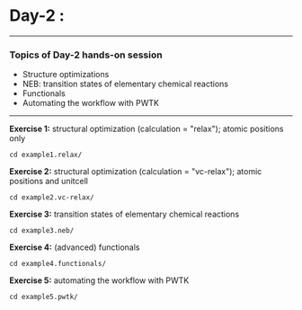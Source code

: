 # Day-2 :
---------

### Topics of Day-2 hands-on session

- Structure optimizations
- NEB: transition states of elementary chemical reactions
- Functionals
- Automating the workflow with PWTK

---

**Exercise 1:** structural optimization (calculation = "relax");
	            atomic positions only

    cd example1.relax/


**Exercise 2:** structural optimization (calculation = "vc-relax");
                atomic positions and unitcell

    cd example2.vc-relax/


**Exercise 3:** transition states of elementary chemical reactions

    cd example3.neb/


**Exercise 4:** (advanced) functionals

    cd example4.functionals/


**Exercise 5:** automating the workflow with PWTK

    cd example5.pwtk/
